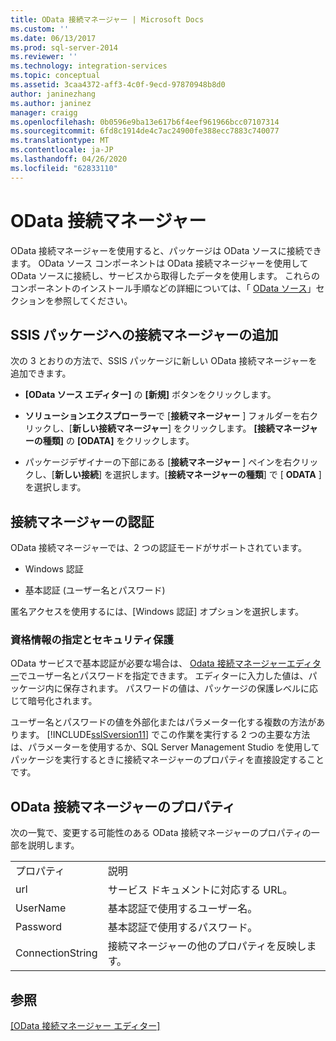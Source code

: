 ```yaml
---
title: OData 接続マネージャー | Microsoft Docs
ms.custom: ''
ms.date: 06/13/2017
ms.prod: sql-server-2014
ms.reviewer: ''
ms.technology: integration-services
ms.topic: conceptual
ms.assetid: 3caa4372-aff3-4c0f-9ecd-97870948b8d0
author: janinezhang
ms.author: janinez
manager: craigg
ms.openlocfilehash: 0b0596e9ba13e617b6f4eef961966bcc07107314
ms.sourcegitcommit: 6fd8c1914de4c7ac24900fe388ecc7883c740077
ms.translationtype: MT
ms.contentlocale: ja-JP
ms.lasthandoff: 04/26/2020
ms.locfileid: "62833110"
---
```

# <a name="odata-connection-manager"></a>OData 接続マネージャー
  OData 接続マネージャーを使用すると、パッケージは OData ソースに接続できます。 OData ソース コンポーネントは OData 接続マネージャーを使用して OData ソースに接続し、サービスから取得したデータを使用します。 これらのコンポーネントのインストール手順などの詳細については、「 [OData ソース](../data-flow/odata-source.md)」セクションを参照してください。  
  
## <a name="adding-connection-manager-to-an-ssis-package"></a>SSIS パッケージへの接続マネージャーの追加  
 次の 3 とおりの方法で、SSIS パッケージに新しい OData 接続マネージャーを追加できます。  
  
-   **[OData ソース エディター]** の **[新規]** ボタンをクリックします。  
  
-   **ソリューションエクスプローラー**で [**接続マネージャー** ] フォルダーを右クリックし、[**新しい接続マネージャー**] をクリックします。 **[接続マネージャーの種類]** の **[ODATA]** をクリックします。  
  
-   パッケージデザイナーの下部にある [**接続マネージャー** ] ペインを右クリックし、[**新しい接続**] を選択します。[**接続マネージャーの種類**] で [ **ODATA** ] を選択します。  
  
## <a name="connection-manager-authentication"></a>接続マネージャーの認証  
 OData 接続マネージャーでは、2 つの認証モードがサポートされています。  
  
-   Windows 認証  
  
-   基本認証 (ユーザー名とパスワード)  
  
 匿名アクセスを使用するには、[Windows 認証] オプションを選択します。  
  
### <a name="specifying-and-securing-credentials"></a>資格情報の指定とセキュリティ保護  
 OData サービスで基本認証が必要な場合は、 [Odata 接続マネージャーエディター](../odata-connection-manager-editor.md)でユーザー名とパスワードを指定できます。 エディターに入力した値は、パッケージ内に保存されます。 パスワードの値は、パッケージの保護レベルに応じて暗号化されます。  
  
 ユーザー名とパスワードの値を外部化またはパラメーター化する複数の方法があります。 [!INCLUDE[ssISversion11](../../includes/ssisversion11-md.md)] でこの作業を実行する 2 つの主要な方法は、パラメーターを使用するか、SQL Server Management Studio を使用してパッケージを実行するときに接続マネージャーのプロパティを直接設定することです。  
  
## <a name="odata-connection-manager-properties"></a>OData 接続マネージャーのプロパティ  
 次の一覧で、変更する可能性のある OData 接続マネージャーのプロパティの一部を説明します。  
  
|||  
|-|-|  
|プロパティ|説明|  
|url|サービス ドキュメントに対応する URL。|  
|UserName|基本認証で使用するユーザー名。|  
|Password|基本認証で使用するパスワード。|  
|ConnectionString|接続マネージャーの他のプロパティを反映します。|  
  
## <a name="see-also"></a>参照  
 [[OData 接続マネージャー エディター]](../odata-connection-manager-editor.md)  
  
  
